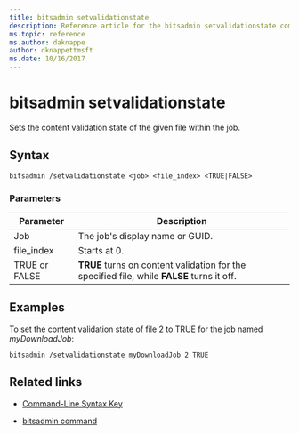 ```yaml
---
title: bitsadmin setvalidationstate
description: Reference article for the bitsadmin setvalidationstate command, which sets the content validation state of the given file within the job.
ms.topic: reference
ms.author: daknappe
author: dknappettmsft
ms.date: 10/16/2017
---
```


# bitsadmin setvalidationstate

Sets the content validation state of the given file within the job.

## Syntax

```
bitsadmin /setvalidationstate <job> <file_index> <TRUE|FALSE>
```

### Parameters

| Parameter | Description |
| --------- | ---------- |
| Job | The job's display name or GUID. |
| file_index | Starts at 0. |
| TRUE or FALSE | **TRUE** turns on content validation for the specified file, while **FALSE** turns it off. |

## Examples

To set the content validation state of file 2 to TRUE for the job named *myDownloadJob*:

```
bitsadmin /setvalidationstate myDownloadJob 2 TRUE
```

## Related links

- [Command-Line Syntax Key](command-line-syntax-key.md)

- [bitsadmin command](bitsadmin.md)
